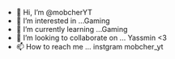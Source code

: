 - 👋 Hi, I’m @mobcherYT
- 👀 I’m interested in ...Gaming
- 🌱 I’m currently learning ...Gaming
- 💞️ I’m looking to collaborate on ... Yassmin <3 
- 📫 How to reach me ... instgram mobcher_yt

<!---
mobcherYT/mobcherYT is a ✨ special ✨ repository because its `README.md` (this file) appears on your GitHub profile.
You can click the Preview link to take a look at your changes.
--->
